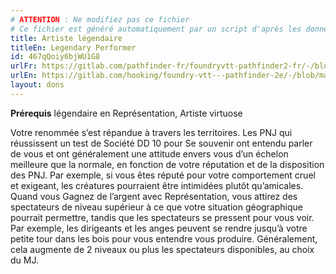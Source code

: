 ```yaml
---
# ATTENTION : Ne modifiez pas ce fichier
# Ce fichier est généré automatiquement par un script d'après les données du module Foundry VTT officiel et de sa traduction
title: Artiste légendaire
titleEn: Legendary Performer
id: 467qQoiy6bjWU1G8
urlFr: https://gitlab.com/pathfinder-fr/foundryvtt-pathfinder2-fr/-/blob/master/data/feats/467qQoiy6bjWU1G8.htm
urlEn: https://gitlab.com/hooking/foundry-vtt---pathfinder-2e/-/blob/master/packs/data/feats.db/legendary-performer.json
layout: dons
---
```

**Prérequis** légendaire en Représentation, Artiste virtuose

Votre renommée s’est répandue à travers les territoires. Les PNJ qui réussissent un test de Société DD 10 pour Se souvenir ont entendu parler de vous et ont généralement une attitude envers vous d’un échelon meilleure que la normale, en fonction de votre réputation et de la disposition des PNJ. Par exemple, si vous êtes réputé pour votre comportement cruel et exigeant, les créatures pourraient être intimidées plutôt qu’amicales. Quand vous Gagnez de l’argent avec Représentation, vous attirez des spectateurs de niveau supérieur à ce que votre situation géographique pourrait permettre, tandis que les spectateurs se pressent pour vous voir. Par exemple, les dirigeants et les anges peuvent se rendre jusqu’à votre petite tour dans les bois pour vous entendre vous produire. Généralement, cela augmente de 2 niveaux ou plus les spectateurs disponibles, au choix du MJ.

